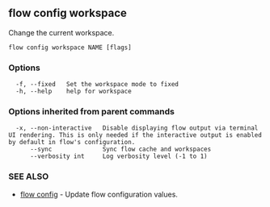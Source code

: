 ## flow config workspace

Change the current workspace.

```
flow config workspace NAME [flags]
```

### Options

```
  -f, --fixed   Set the workspace mode to fixed
  -h, --help    help for workspace
```

### Options inherited from parent commands

```
  -x, --non-interactive   Disable displaying flow output via terminal UI rendering. This is only needed if the interactive output is enabled by default in flow's configuration.
      --sync              Sync flow cache and workspaces
      --verbosity int     Log verbosity level (-1 to 1)
```

### SEE ALSO

* [flow config](flow_config.md)	 - Update flow configuration values.

